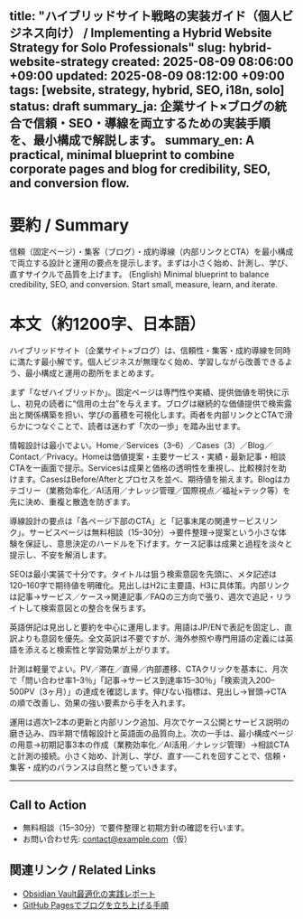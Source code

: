title: "ハイブリッドサイト戦略の実装ガイド（個人ビジネス向け） / Implementing a Hybrid Website Strategy for Solo Professionals"
slug: hybrid-website-strategy
created: 2025-08-09 08:06:00 +09:00
updated: 2025-08-09 08:12:00 +09:00
tags: [website, strategy, hybrid, SEO, i18n, solo]
status: draft
summary_ja: 企業サイト×ブログの統合で信頼・SEO・導線を両立するための実装手順を、最小構成で解説します。
summary_en: A practical, minimal blueprint to combine corporate pages and blog for credibility, SEO, and conversion flow.
---

# 要約 / Summary
信頼（固定ページ）・集客（ブログ）・成約導線（内部リンクとCTA）を最小構成で両立する設計と運用の要点を提示します。まずは小さく始め、計測し、学び、直すサイクルで品質を上げます。
(English) Minimal blueprint to balance credibility, SEO, and conversion. Start small, measure, learn, and iterate.

# 本文（約1200字、日本語）
ハイブリッドサイト（企業サイト×ブログ）は、信頼性・集客・成約導線を同時に満たす最小解です。個人ビジネスが無理なく始め、学習しながら改善できるよう、最小構成と運用の勘所をまとめます。

まず「なぜハイブリッドか」。固定ページは専門性や実績、提供価値を明快に示し、初見の読者に“信用の土台”を与えます。ブログは継続的な価値提供で検索露出と関係構築を担い、学びの蓄積を可視化します。両者を内部リンクとCTAで滑らかにつなぐことで、読者は迷わず「次の一歩」を踏み出せます。

情報設計は最小でよい。Home／Services（3–6）／Cases（3）／Blog／Contact／Privacy。Homeは価値提案・主要サービス・実績・最新記事・相談CTAを一画面で提示。Servicesは成果と価格の透明性を重視し、比較検討を助けます。CasesはBefore/Afterとプロセスを並べ、期待値を揃えます。Blogはカテゴリー（業務効率化／AI活用／ナレッジ管理／国際視点／福祉×テック等）を先に決め、重複と散逸を防ぎます。

導線設計の要点は「各ページ下部のCTA」と「記事末尾の関連サービスリンク」。サービスページは無料相談（15–30分）→要件整理→提案という小さな体験を保証し、意思決定のハードルを下げます。ケース記事は成果と過程を淡々と提示し、不安を解消します。

SEOは最小実装で十分です。タイトルは狙う検索意図を先頭に、メタ記述は120–160字で期待値を明確化。見出しはH2に主要語、H3に具体策。内部リンクは記事→サービス／ケース→関連記事／FAQの三方向で張り、週次で追記・リライトして検索意図との整合を保ちます。

英語併記は見出しと要約を中心に運用します。用語はJP/ENで表記を固定し、直訳よりも意図を優先。全文英訳は不要ですが、海外参照や専門用語の定義には英語を添えると検索性と学習効果が上がります。

計測は軽量でよい。PV／滞在／直帰／内部遷移、CTAクリックを基本に、月次で「問い合わせ率1–3％」「記事→サービス到達率15–30％」「検索流入200–500PV（3ヶ月）」の達成を確認します。伸びない指標は、見出し→冒頭→CTAの順で改善し、効果の強い要素から手を入れます。

運用は週次1–2本の更新と内部リンク追加、月次でケース公開とサービス説明の磨き込み、四半期で情報設計と英語面の品質向上。次の一手は、最小構成ページの用意→初期記事3本の作成（業務効率化／AI活用／ナレッジ管理）→相談CTAと計測の接続。小さく始め、計測し、学び、直す──これを回すことで、信頼・集客・成約のバランスは自然と整っていきます。

---

## Call to Action
- 無料相談（15–30分）で要件整理と初期方針の確認を行います。
- お問い合わせ先: contact@example.com（仮）

## 関連リンク / Related Links
- [Obsidian Vault最適化の実践レポート](../blog/obsidian-vault-optimization-2025-08-08.html)
- [GitHub Pagesでブログを立ち上げる手順](../blog/github-pages-blog-setup-2025-08-04.html)
